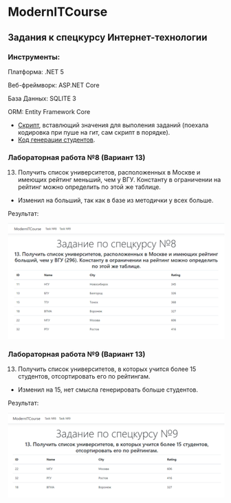 # ModernITCourse
## Задания к спецкурсу Интернет-технологии

### Инструменты:
Платформа: .NET 5

Веб-фреймворк: ASP.NET Core

База Данных: SQLITE 3

ORM: Entity Framework Core

* [Скрипт](./ModernITCourse.DataAccessLayer/Sql/Universities.sql), вставлющий значения для выполения заданий (поехала кодировка при пуше на гит, сам скрипт в порядке).
* [Код генерации студентов](ModernITCourse.Services/InitService.cs).


### Лабораторная работа №8 (Вариант 13)
13) Получить список университетов, расположенных в Москве и имеющих рейтинг меньший, чем у ВГУ. Константу в ограничении на рейтинг
можно определить по этой же таблице.

- Изменил на больший, так как в базе из методички у всех больше.

Результат:

![Задача 8](/docs/task8.png)


### Лабораторная работа №9 (Вариант 13)
13. Получить список университетов, в которых учится более 15 студентов, отсортировать его по рейтингам.

- Изменил на 15, нет смысла генерировать больше студентов.

Результат:

![Задача 9](/docs/task9.png)
